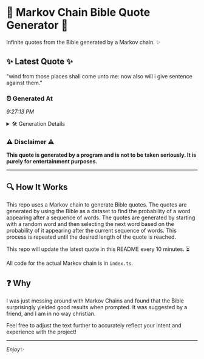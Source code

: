 # 📖 Markov Chain Bible Quote Generator 📖

Infinite quotes from the Bible generated by a Markov chain. ✨

## ✨ Latest Quote ✨
"wind from those places shall come unto me: now also will i give sentence against them."

### ⏰ Generated At
*9:27:13 PM*

<details>
    <summary>🛠️ Generation Details</summary>
    <p>
        <strong>🌱 Seed:</strong> wind<br>
        <strong>🔄 Iterations:</strong> 15<br>
        <strong>📜 Context History:</strong><br>[ wind ]: from<br>[ wind, from ]: those<br>[ wind, from, those ]: places<br>[ wind, from, those, places ]: shall<br>[ wind, from, those, places, shall ]: come<br>[ wind, from, those, places, shall, come ]: unto<br>[ from, those, places, shall, come, unto ]: me:<br>[ those, places, shall, come, unto, me: ]: now<br>[ places, shall, come, unto, me:, now ]: also<br>[ shall, come, unto, me:, now, also ]: will<br>[ come, unto, me:, now, also, will ]: i<br>[ unto, me:, now, also, will, i ]: give<br>[ me:, now, also, will, i, give ]: sentence<br>[ now, also, will, i, give, sentence ]: against<br>[ also, will, i, give, sentence, against ]: them.<br>
    </p>
</details>

### ⚠️ Disclaimer ⚠️
**This quote is generated by a program and is not to be taken seriously. It is purely for entertainment purposes.**

---

## 🔍 How It Works

This repo uses a Markov chain to generate Bible quotes. The quotes are generated by using the Bible as a dataset to find the probability of a word appearing after a sequence of words. The quotes are generated by starting with a random word and then selecting the next word based on the probability of it appearing after the current sequence of words. This process is repeated until the desired length of the quote is reached.

This repo will update the latest quote in this README every 10 minutes. ⏳

All code for the actual Markov chain is in `index.ts`.

## ❓ Why

I was just messing around with Markov Chains and found that the Bible surprisingly yielded good results when prompted. 
It was suggested by a friend, and I am in no way christian.

Feel free to adjust the text further to accurately reflect your intent and experience with the project!

---

*Enjoy*✨
